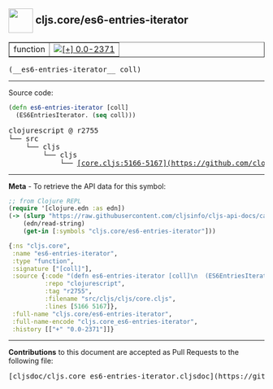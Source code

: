 ## <img width="48px" valign="middle" src="http://i.imgur.com/Hi20huC.png"> cljs.core/es6-entries-iterator

 <table border="1">
<tr>

<td>function</td>
<td><a href="https://github.com/cljsinfo/cljs-api-docs/tree/0.0-2371"><img valign="middle" alt="[+] 0.0-2371" src="https://img.shields.io/badge/+-0.0--2371-lightgrey.svg"></a> </td>
</tr>
</table>

 <samp>
(__es6-entries-iterator__ coll)<br>
</samp>

---





Source code:

```clj
(defn es6-entries-iterator [coll]
  (ES6EntriesIterator. (seq coll)))
```

 <pre>
clojurescript @ r2755
└── src
    └── cljs
        └── cljs
            └── <ins>[core.cljs:5166-5167](https://github.com/clojure/clojurescript/blob/r2755/src/cljs/cljs/core.cljs#L5166-L5167)</ins>
</pre>


---

__Meta__ - To retrieve the API data for this symbol:

```clj
;; from Clojure REPL
(require '[clojure.edn :as edn])
(-> (slurp "https://raw.githubusercontent.com/cljsinfo/cljs-api-docs/catalog/cljs-api.edn")
    (edn/read-string)
    (get-in [:symbols "cljs.core/es6-entries-iterator"]))
```

```clj
{:ns "cljs.core",
 :name "es6-entries-iterator",
 :type "function",
 :signature ["[coll]"],
 :source {:code "(defn es6-entries-iterator [coll]\n  (ES6EntriesIterator. (seq coll)))",
          :repo "clojurescript",
          :tag "r2755",
          :filename "src/cljs/cljs/core.cljs",
          :lines [5166 5167]},
 :full-name "cljs.core/es6-entries-iterator",
 :full-name-encode "cljs.core_es6-entries-iterator",
 :history [["+" "0.0-2371"]]}

```

---

__Contributions__ to this document are accepted as Pull Requests to the following file:

 <pre>
[cljsdoc/cljs.core_es6-entries-iterator.cljsdoc](https://github.com/cljsinfo/cljs-api-docs/blob/master/cljsdoc/cljs.core_es6-entries-iterator.cljsdoc)
</pre>

